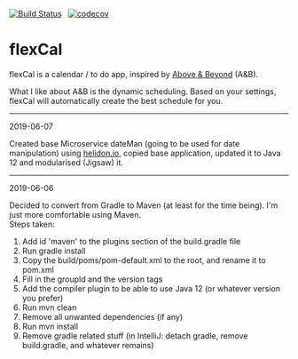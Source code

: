 [![Build Status](https://travis-ci.org/mylene/flexCal.svg?branch=master)](https://travis-ci.org/mylene/flexCal) &nbsp;
[![codecov](https://codecov.io/gh/mylene/flexCal/branch/master/graph/badge.svg)](https://codecov.io/gh/mylene/flexCal)


# flexCal

flexCal is a calendar / to do app, inspired by [Above & Beyond] (A&B).

What I like about A&B is the dynamic scheduling. 
Based on your settings, flexCal will automatically create the best schedule for you.

-----
2019-06-07

Created base Microservice dateMan (going to be used for date manipulation) using [helidon.io](http://helidon.io), copied base application, 
updated it to Java 12 and modularised (Jigsaw) it.

-----
2019-06-06

Decided to convert from Gradle to Maven (at least for the time being). I'm just more comfortable using Maven.    
Steps taken: 
1. Add id 'maven' to the plugins section of the build.gradle file
1. Run gradle install
1. Copy the build/poms/pom-default.xml to the root, and rename it to pom.xml
1. Fill in the groupId and the version tags
1. Add the compiler plugin to be able to use Java 12 (or whatever version you prefer)
1. Run mvn clean
1. Remove all unwanted dependencies (if any)
1. Run mvn install
1. Remove gradle related stuff (in IntelliJ: detach gradle,
   remove build.gradle, and whatever remains)
   
   
   




<!--- Links -->
[Above & Beyond]: http://www.1soft.com/aandb.html